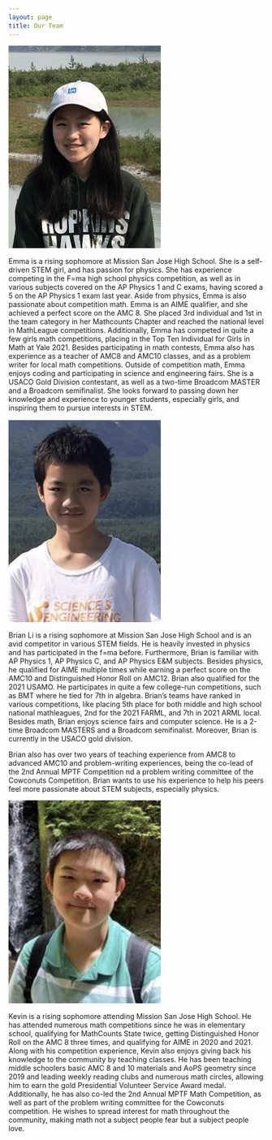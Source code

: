 ```yaml
---
layout: page
title: Our Team
---
```


<img src="/assets/img/emma-li.jpeg" class="center" width="300"/>

Emma is a rising sophomore at Mission San Jose High School. She is a self-driven STEM 
girl, and has passion for physics. She has experience competing in the F=ma high school physics competition, as well as in various subjects covered on the AP Physics 1 and C exams, having scored a 5 on the AP Physics 1 exam last year. Aside from physics,  Emma is also passionate about competition math. Emma is an AIME qualifier, 
and she achieved a perfect score on the AMC 8. She placed 3rd individual and 1st in the team category in her Mathcounts Chapter and reached the national level in MathLeague competitions. Additionally, Emma has competed in quite a few girls math competitions, placing in the Top Ten Individual for Girls in Math at Yale 2021. Besides participating in math contests, Emma also has experience as a teacher of AMC8 and AMC10 classes, and as a problem writer for local math competitions. Outside of competition math, Emma enjoys coding and participating in science and engineering fairs. She is a USACO Gold Division contestant, as well as a two-time Broadcom MASTER and a Broadcom semifinalist. She looks forward to passing down her knowledge and experience to younger students, especially girls, and inspiring them to pursue interests in STEM.

<img src="/assets/img/brian-li.jpeg" class="center" width="300"/>

Brian Li is a rising sophomore at Mission San Jose High School and is an avid 
competitor in various STEM fields. He is heavily invested in physics and has participated in the f=ma before. Furthermore, Brian is familiar with AP Physics 1, AP Physics C, and AP Physics E&M subjects. Besides physics, he qualified for AIME multiple times while 
earning a perfect score on the AMC10 and Distinguished Honor Roll on AMC12. 
Brian also qualified for the 2021 USAMO. He participates in quite a few college-run 
competitions, such as BMT where he tied for 7th in algebra. Brian’s teams have ranked 
in various competitions, like placing 5th place for both middle and high school national mathleagues, 2nd for the 2021 FARML, and 7th in 2021 ARML local. Besides math, Brian enjoys science fairs and computer science. He is a 2-time Broadcom MASTERS and a Broadcom semifinalist. Moreover, Brian is currently in the USACO 
gold division.

Brian also has over two years of teaching experience from AMC8 to advanced AMC10 and 
problem-writing experiences, being the co-lead of the 2nd Annual MPTF Competition 
nd a problem writing committee of the Cowconuts Competition. Brian wants to use his experience to help his peers feel more passionate about STEM subjects, especially physics.

<img src="/assets/img/kevin-jiang.jpeg" class="center" width="300"/>

Kevin is a rising sophomore attending Mission San Jose High School. He has 
attended numerous math competitions since he was in elementary school, 
qualifying for MathCounts State twice, getting Distinguished Honor Roll 
on the AMC 8 three times, and qualifying for AIME in 2020 and 2021. Along 
with his competition experience, Kevin also enjoys giving back his knowledge 
to the community by teaching classes. He has been teaching middle schoolers 
basic AMC 8 and 10 materials and AoPS geometry since 2019 and leading weekly 
reading clubs and numerous math circles, allowing him to earn the gold 
Presidential Volunteer Service Award medal. Additionally, he has also 
co-led the 2nd Annual MPTF Math Competition, as well as part of the 
problem writing committee for the Cowconuts competition. He wishes to spread 
interest for math throughout the community, making math not a subject people 
fear but a subject people love.
